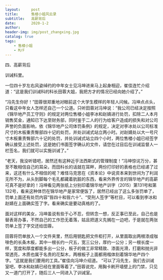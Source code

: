 ```yaml
---
layout:     post
title:      售楼小姐风云录
subtitle:   高薪背后
date:       2020-1-2
author:     
header-img: img/post_zhangxing.jpg
catalog: true
tags:
    - 售楼小姐
    - M/F
---
```



四、高薪背后

 训诫科里。

一位四十岁左右风姿绰约的中年女士见冯坤进来马上起身相迎，崔佳连忙介绍道：“这是我们训诫科的科长田蓉大姐，我把方才的情况已经向她介绍了。”

“冯先生你好！”田蓉很郑重地对眼前这个大学生模样的年轻人问候。冯坤点点头，只看这中年女人怎样还自己一个公道。只听田蓉对冯坤说：“我公司已经决定按照《锦华地产员工守则》的规定对两位售楼小姐李冰和赵婧进行处罚，扣除二人本月销售奖金，通知已下达至财务部，同时鉴于二人的行为给客户造成的损失和对公司声誉的负面影响，依《锦华地产公司体罚条例》的规定，决定对李冰处以公司标准尺寸的木板重责臀部四十记的处罚，并处训诫式站立两小时。对赵婧处以大一号尺寸木板重责臀部六十记的处罚，并处训诫式站立四个小时，两位售楼小姐已经签字确认接受上述处罚，这是她们书面签字确认的文件，请您在过目后在训诫监督人一栏签名，我们就可以实施训诫了。”

“老天，我没听错吧，居然还有这种近乎法西斯式的管理制度！”冯坤惊诧万分，甚至不敢相信自己的耳朵，而田科长的话就在耳畔，两份打印好的表格也已经递了过来，这还有什么不相信的呢？难怪马克思在《资本论》中说资本来到世间为了利润无所不为，从头到脚每个毛孔都藏着肮脏的东西，看来外界传言的锦华地产的高薪可真不是好拿的！冯坤看见两张纸上分别印着锦华地产训字（2015）第131号和第132号，看来这种体罚在锦华地产是家常便饭了，居然已经出了这么多张罚单了，罚单上面还有处罚内容“笞四十和笞六十”、“受刑人签字”等栏目，可以看到李冰和赵婧在上面确实签了字。看来确实是要动真格的了。

面对这样的美女，冯坤虽说有些于心不忍，但转念一想，反正事已至此，自己也是替表哥办事，不然自己的工作恐无着落，姑且把道义先搁在一边吧，于是就在两张罚单上签了字交还给田蓉。

田蓉将罚单放入一个文件夹里，然后用钥匙把文件柜打开，从里面取出两根漆成咖啡色的长条木板，其中一根长约一尺五，宽三公分，厚约一公分；另一根长度一样，宽度和厚度都能多出一公分，板子的做工非常精致、漆面光滑，打磨和抛光非常透亮，木质也属于名贵的花梨木，两根板子上面都用楷体刻着锦华地产四个字。“这就是我们要用的工具。”崔佳向冯坤介绍道。
 “可以了冯先生，我们去训诫室吧，李冰和赵婧已经在里面等着了。”田蓉说完，用胸卡刷开墙壁上的门禁，只见又一道门打开了，随后三人一同进入了训诫室。